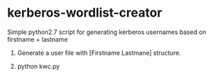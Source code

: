 # kerberos-wordlist-creator
Simple python2.7 script for generating kerberos usernames based on firstname + lastname

1) Generate a user file with [Firstname Lastmane] structure.

2) python kwc.py <users file> <output file>

